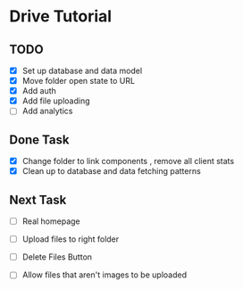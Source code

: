 # Drive Tutorial

## TODO

- [x] Set up database and data model
- [x] Move folder open state to URL
- [x] Add auth
- [x] Add file uploading
- [ ] Add analytics

## Done Task
 - [x] Change folder to link components , remove all client stats
 - [x] Clean up to database and data fetching patterns 

## Next Task 
 - [ ] Real homepage
 - [ ] Upload files to right folder
 - [ ] Delete Files Button
 - [ ] Allow files that aren't images to be uploaded  

 